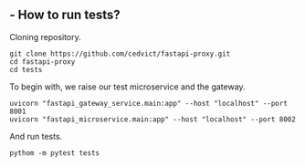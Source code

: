 ## - How to run tests?

Cloning repository.
```
git clone https://github.com/cedvict/fastapi-proxy.git
cd fastapi-proxy
cd tests
```

To begin with, we raise our test microservice and the gateway.
```
uvicorn "fastapi_gateway_service.main:app" --host "localhost" --port 8001
uvicorn "fastapi_microservice.main:app" --host "localhost" --port 8002
```

And run tests.
```
pythom -m pytest tests
```
